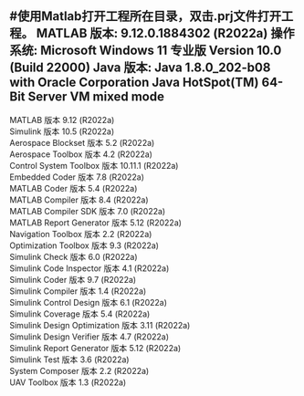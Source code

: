 #使用Matlab打开工程所在目录，双击.prj文件打开工程。
MATLAB 版本: 9.12.0.1884302 (R2022a)
操作系统: Microsoft Windows 11 专业版 Version 10.0 (Build 22000)
Java 版本: Java 1.8.0_202-b08 with Oracle Corporation Java HotSpot(TM) 64-Bit Server VM mixed mode
------------------------------------------------------------------------------------------------
MATLAB                                                版本 9.12             (R2022a)      
Simulink                                              版本 10.5             (R2022a)      
Aerospace Blockset                                    版本 5.2              (R2022a)      
Aerospace Toolbox                                     版本 4.2              (R2022a)      
Control System Toolbox                                版本 10.11.1          (R2022a)     
Embedded Coder                                        版本 7.8              (R2022a)      
MATLAB Coder                                          版本 5.4              (R2022a)      
MATLAB Compiler                                       版本 8.4              (R2022a)      
MATLAB Compiler SDK                                   版本 7.0              (R2022a)     
MATLAB Report Generator                               版本 5.12             (R2022a)     
Navigation Toolbox                                    版本 2.2              (R2022a)      
Optimization Toolbox                                  版本 9.3              (R2022a)      
Simulink Check                                        版本 6.0              (R2022a)      
Simulink Code Inspector                               版本 4.1              (R2022a)      
Simulink Coder                                        版本 9.7              (R2022a)      
Simulink Compiler                                     版本 1.4              (R2022a)      
Simulink Control Design                               版本 6.1              (R2022a)      
Simulink Coverage                                     版本 5.4              (R2022a)      
Simulink Design Optimization                          版本 3.11             (R2022a)      
Simulink Design Verifier                              版本 4.7              (R2022a)      
Simulink Report Generator                             版本 5.12             (R2022a)      
Simulink Test                                         版本 3.6              (R2022a)      
System Composer                                       版本 2.2              (R2022a)      
UAV Toolbox                                           版本 1.3              (R2022a)     